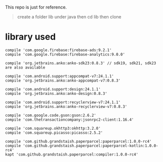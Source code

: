 This repo is just for reference.
> create a folder lib under java then cd lib then clone

# library used
    compile 'com.google.firebase:firebase-ads:9.2.1'
    compile 'com.google.firebase:firebase-analytics:9.0.0'

    compile 'org.jetbrains.anko:anko-sdk23:0.8.3' // sdk19, sdk21, sdk23 are also available

    compile 'com.android.support:appcompat-v7:24.1.1'
    compile 'org.jetbrains.anko:anko-appcompat-v7:0.8.3'

    compile 'com.android.support:design:24.1.1'
    compile 'org.jetbrains.anko:anko-design:0.8.3'

    compile 'com.android.support:recyclerview-v7:24.1.1'
    compile 'org.jetbrains.anko:anko-recyclerview-v7:0.8.3'

    compile 'com.google.code.gson:gson:2.6.2'
    compile 'com.thetransactioncompany:jsonrpc2-client:1.16.4'

    compile 'com.squareup.okhttp3:okhttp:3.2.0'
    compile 'com.squareup.picasso:picasso:2.5.2'

    compile 'com.github.grandstaish.paperparcel:paperparcel:1.0.0-rc4'
    compile 'com.github.grandstaish.paperparcel:paperparcel-kotlin:1.0.0-rc4'
    kapt 'com.github.grandstaish.paperparcel:compiler:1.0.0-rc4'

